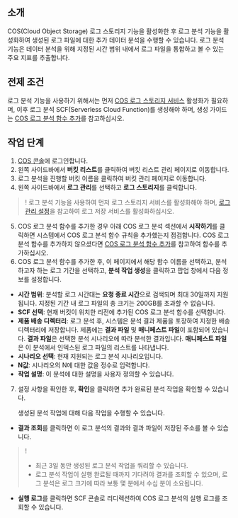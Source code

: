 ## 소개

COS(Cloud Object Storage) 로그 스토리지 기능을 활성화한 후 로그 분석 기능을 활성화하여 생성된 로그 파일에 대한 추가 데이터 분석을 수행할 수 있습니다. 로그 분석 기능은 데이터 분석을 위해 지정된 시간 범위 내에서 로그 파일을 통합하고 볼 수 있는 주요 지표를 추출합니다.

## 전제 조건

로그 분석 기능을 사용하기 위해서는 먼저 [COS 로그 스토리지 서비스](https://intl.cloud.tencent.com/document/product/436/17040) 활성화가 필요하며, 이후 로그 분석 SCF(Serverless Cloud Function)를 생성해야 하며, 생성 가이드는 [COS 로그 분석 함수 추가](https://intl.cloud.tencent.com/document/product/436/45569)를 참고하십시오.

## 작업 단계

1. [COS 콘솔](https://console.cloud.tencent.com/cos5)에 로그인합니다.
2. 왼쪽 사이드바에서 **버킷 리스트**를 클릭하여 버킷 리스트 관리 페이지로 이동합니다.
3. 로그 분석을 진행할 버킷 이름을 클릭하여 버킷 관리 페이지로 이동합니다.
4. 왼쪽 사이드바에서 **로그 관리**를 선택하고 **로그 스토리지**를 클릭합니다.
>! 로그 분석 기능을 사용하여 먼저 로그 스토리지 서비스를 활성화해야 하며, [로그 관리 설정](https://intl.cloud.tencent.com/document/product/436/17040)을 참고하여 로그 저장 서비스를 활성화하십시오.
>
5. COS 로그 분석 함수를 추가한 경우 아래 COS 로그 분석 섹션에서 **시작하기**를 클릭하면 시스템에서 COS 로그 분석 함수 규칙을 추가했는지 점검합니다.
COS 로그 분석 함수를 추가하지 않으셨다면 [COS 로그 분석 함수 추가](https://intl.cloud.tencent.com/document/product/436/45569)를 참고하여 함수를 추가하십시오.
6. COS 로그 분석 함수를 추가한 후, 이 페이지에서 해당 함수 이름을 선택하고, 분석하고자 하는 로그 기간을 선택하고, **분석 작업 생성**을 클릭하고 팝업 창에서 다음 정보를 설정합니다. 

 - **시간 범위**: 분석할 로그 시간대는 **요청 종료 시간**으로 검색되며 최대 30일까지 지원됩니다. 지정된 기간 내 로그 파일의 총 크기는 200GB를 초과할 수 없습니다.
 - **SCF 선택**: 현재 버킷이 위치한 리전에 추가된 COS 로그 분석 함수를 선택합니다.
 - **제품 배송 디렉터리**: 로그 분석 후, 시스템은 분석 결과 제품을 포장하여 지정한 배송 디렉터리에 저장합니다. 제품에는 **결과 파일** 및 **매니페스트 파일**이 포함되어 있습니다. **결과 파일**은 선택한 분석 시나리오에 따라 분석한 결과입니다. **매니페스트 파일**은 이 분석에서 인덱스된 로그 파일의 리스트를 나타냅니다.
 - **시나리오 선택**: 현재 지원되는 로그 분석 시나리오입니다.
 - **N값**: 시나리오의 N에 대한 값을 정수로 입력합니다.
 - **작업 설명**: 이 분석에 대한 설명을 사용자 정의할 수 있습니다.
7. 설정 사항을 확인한 후, **확인**을 클릭하면 추가 완료된 분석 작업을 확인할 수 있습니다.

   생성된 분석 작업에 대해 다음 작업을 수행할 수 있습니다.
 - **결과 조회**를 클릭하면 이 로그 분석의 결과와 결과 파일이 저장된 주소를 볼 수 있습니다.
>! 
>- 최근 3일 동안 생성된 로그 분석 작업을 쿼리할 수 있습니다.
>- 로그 분석 작업이 실행 완료될 때까지 기다려야 결과를 조회할 수 있으며, 로그 분석은 로그 크기에 따라 보통 몇 분에서 수십 분이 소요됩니다.
 - **실행 로그**를 클릭하면 SCF 콘솔로 리디렉션하여 COS 로그 분석의 실행 로그를 조회할 수 있습니다.
